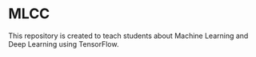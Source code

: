 # MLCC
This repository is created to teach students about Machine Learning and Deep Learning using TensorFlow.
